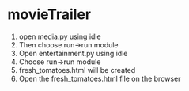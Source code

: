 # movieTrailer
1. open media.py using idle
2. Then choose run->run module
3. Open entertainment.py using idle
4. Choose run->run module
5. fresh_tomatoes.html will be created
6. Open the fresh_tomatoes.html file on the browser
